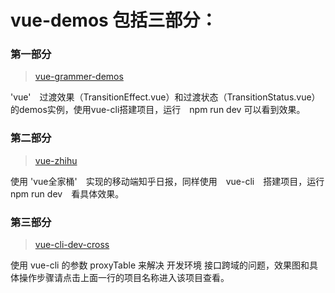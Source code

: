 # vue-demos 包括三部分：

### 第一部分 
> [vue-grammer-demos](https://github.com/lulinliao/vue-demos/tree/master/vue-grammer-demos)

'vue'　过渡效果（TransitionEffect.vue）和过渡状态（TransitionStatus.vue）的demos实例，使用vue-cli搭建项目，运行　npm run dev 可以看到效果。


### 第二部分 
> [vue-zhihu](https://github.com/lulinliao/vue-demos/tree/master/vue-zhihu)

使用 'vue全家桶'　实现的移动端知乎日报，同样使用　vue-cli　搭建项目，运行　npm run dev　看具体效果。


### 第三部分 
> [vue-cli-dev-cross](https://github.com/lulinliao/vue-demos/tree/master/vue-cli-dev-cross)

使用 vue-cli 的参数 proxyTable 来解决 开发环境 接口跨域的问题，效果图和具体操作步骤请点击上面一行的项目名称进入该项目查看。
